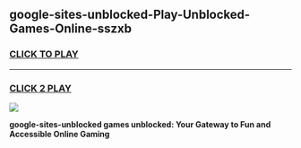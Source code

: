 
## google-sites-unblocked-Play-Unblocked-Games-Online-sszxb
<h3>
<a href="https://premium76.site?title=google-sites-unblocked&ref=25A">CLICK TO PLAY</a></h3>
<hr>

<h3>
<a href="https://premium76.site?title=google-sites-unblocked&ref=25A">CLICK 2 PLAY</a>
  
</h3>

<a href="https://premium76.site?title=google-sites-unblocked&ref=25A"><img src="https://clearcache.store/games.png"></a>


**google-sites-unblocked games unblocked: Your Gateway to Fun and Accessible Online Gaming**

